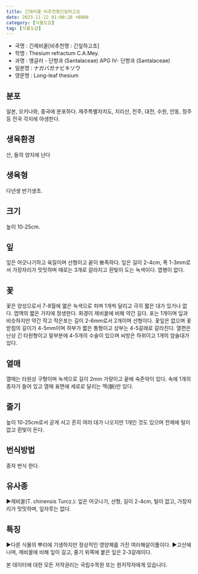 ```yaml
---
title: 긴제비꿀_비추천명긴잎하고초
date: 2023-11-22 01:00:28 +0800
category: [식물도감]
tag: [식물도감]
---
```




- 국명 : 긴제비꿀[비추천명 : 긴잎하고초]
- 학명 : Thesium refractum C.A.Mey.
- 과명 : 앵글러 - 단향과 (Santalaceae) APG Ⅳ- 단향과 (Santalaceae)
- 일본명 : ナガバガナビキソウ
- 영문명 : Long-leaf thesium


## 분포
일본, 오키나와, 중국에 분포하다. 제주특별자치도, 지리산, 전주, 대전, 수원, 안동, 청주 등 전국 각지에 야생한다.  
## 생육환경
산, 들의 양지에 난다
## 생육형
다년생 반기생초.
## 크기
높이 10-25cm.
## 잎
잎은 어긋나기하고 육질이며 선형이고 끝이 뾰족하다. 잎은 길이 2-4cm, 폭 1-3mm로서 가장자리가 밋밋하며 때로는 3개로 갈라지고 흰빛이 도는 녹색이다. 엽병이 없다.
## 꽃
꽃은 양성으로서 7-8월에 엷은 녹색으로 피며 1개씩 달리고 극히 짧은 대가 있거나 없다. 앱액의 짧은 가지에 정생한다. 화경이 제비꿀에 비해 약간 길다. 포는 1개이며 잎과 비슷하지만 약간 작고 작은포는 길이 2-6mm로서 2개이며 선형이다. 꽃잎은 없으며 꽃받침의 길이가 4-5mm이며 하부가 짧은 통형이고 상부는 4-5갈래로 갈라진다. 열편은 난상 긴 타원형이고 밑부분에 4-5개의 수술이 있으며 씨방은 하위이고 1개의 암술대가 있다.
## 열매
열매는 타원상 구형이며 녹색으로 길이 2mm 가량이고 끝에 숙존악이 있다. 속에 1개의 종자가 들어 있고 열매 표면에 세로로 달리는 맥(脈)만 있다.  
## 줄기
높이 10-25cm로서 곧게 서고 흔히 여러 대가 나오지만 1개인 것도 있으며 전체에 털이 없고 흰빛이 돈다.
## 번식방법
종자 번식 한다.
## 유사종
▶제비꿀(T. chinensis Turcz.): 잎은 어긋나기, 선형, 길이 2-4cm, 털이 없고, 가장자리가 밋밋하며, 잎자루는 없다.
## 특징
▶다른 식물의 뿌리에 기생하지만 정상적인 영양체를 가진 여러해살이풀이다. ▶고산에 나며, 제비꿀에 비해 잎이 길고, 줄기 위쪽에 붙은 잎은 2-3갈래이다.






본 데이터에 대한 모든 저작권리는 국립수목원 또는 원저작자에게 있습니다.
